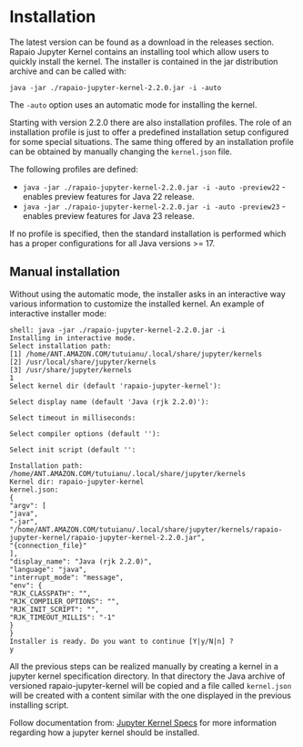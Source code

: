 # Installation

The latest version can be found as a download in the releases section. Rapaio Jupyter Kernel contains an
installing tool which allow users to quickly install the kernel. The installer is contained in the jar distribution archive
and can be called with:

    java -jar ./rapaio-jupyter-kernel-2.2.0.jar -i -auto

The `-auto` option uses an automatic mode for installing the kernel.

Starting with version 2.2.0 there are also installation profiles. The role of an installation profile is just to offer a predefined 
installation setup configured for some special situations. The same thing offered by an installation profile can be obtained by 
manually changing the `kernel.json` file.

The following profiles are defined:

* `java -jar ./rapaio-jupyter-kernel-2.2.0.jar -i -auto -preview22` - enables preview features for Java 22 release.
* `java -jar ./rapaio-jupyter-kernel-2.2.0.jar -i -auto -preview23` - enables preview features for Java 23 release.

If no profile is specified, then the standard installation is performed which has a proper configurations for all Java versions >= 17. 

## Manual installation

Without using the automatic mode, the installer asks in an interactive way various information to customize the installed kernel.
An example of interactive installer mode:

    shell: java -jar ./rapaio-jupyter-kernel-2.2.0.jar -i
    Installing in interactive mode.
    Select installation path:
    [1] /home/ANT.AMAZON.COM/tutuianu/.local/share/jupyter/kernels
    [2] /usr/local/share/jupyter/kernels
    [3] /usr/share/jupyter/kernels
    1
    Select kernel dir (default 'rapaio-jupyter-kernel'):
    
    Select display name (default 'Java (rjk 2.2.0)'):
    
    Select timeout in milliseconds:
    
    Select compiler options (default ''):
    
    Select init script (default '':
    
    Installation path: /home/ANT.AMAZON.COM/tutuianu/.local/share/jupyter/kernels
    Kernel dir: rapaio-jupyter-kernel
    kernel.json:
    {
    "argv": [
    "java",
    "-jar",
    "/home/ANT.AMAZON.COM/tutuianu/.local/share/jupyter/kernels/rapaio-jupyter-kernel/rapaio-jupyter-kernel-2.2.0.jar",
    "{connection_file}"
    ],
    "display_name": "Java (rjk 2.2.0)",
    "language": "java",
    "interrupt_mode": "message",
    "env": {
    "RJK_CLASSPATH": "",
    "RJK_COMPILER_OPTIONS": "",
    "RJK_INIT_SCRIPT": "",
    "RJK_TIMEOUT_MILLIS": "-1"
    }
    }
    Installer is ready. Do you want to continue [Y|y/N|n] ?
    y


All the previous steps can be realized manually by creating a kernel in a jupyter kernel specification directory. In that directory the
Java archive of versioned rapaio-jupyter-kernel will be copied and a file called `kernel.json` will be created with a content similar
with the one displayed in the previous installing script. 

Follow documentation from: [Jupyter Kernel Specs](https://jupyter-client.readthedocs.io/en/stable/kernels.html#kernel-specs) for 
more information regarding how a jupyter kernel should be installed.